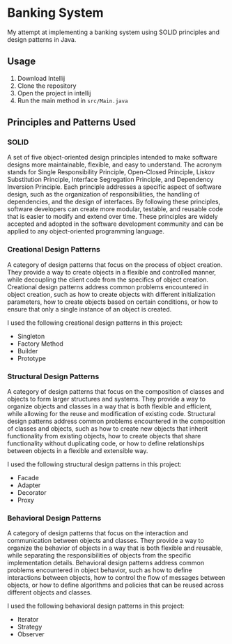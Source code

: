 # Banking System
My attempt at implementing a banking system using SOLID principles and design patterns in Java.

## Usage
1. Download Intellij
2. Clone the repository
3. Open the project in intellij
4. Run the main method in `src/Main.java`

## Principles and Patterns Used
### SOLID
A set of five object-oriented design principles intended to make software designs more maintainable, flexible, and easy to understand. The acronym stands for Single Responsibility Principle, Open-Closed Principle, Liskov Substitution Principle, Interface Segregation Principle, and Dependency Inversion Principle. Each principle addresses a specific aspect of software design, such as the organization of responsibilities, the handling of dependencies, and the design of interfaces. By following these principles, software developers can create more modular, testable, and reusable code that is easier to modify and extend over time. These principles are widely accepted and adopted in the software development community and can be applied to any object-oriented programming language.

### Creational Design Patterns
A category of design patterns that focus on the process of object creation. They provide a way to create objects in a flexible and controlled manner, while decoupling the client code from the specifics of object creation. Creational design patterns address common problems encountered in object creation, such as how to create objects with different initialization parameters, how to create objects based on certain conditions, or how to ensure that only a single instance of an object is created. 

I used the following creational design patterns in this project:
* Singleton
* Factory Method
* Builder
* Prototype

### Structural Design Patterns
A category of design patterns that focus on the composition of classes and objects to form larger structures and systems. They provide a way to organize objects and classes in a way that is both flexible and efficient, while allowing for the reuse and modification of existing code. Structural design patterns address common problems encountered in the composition of classes and objects, such as how to create new objects that inherit functionality from existing objects, how to create objects that share functionality without duplicating code, or how to define relationships between objects in a flexible and extensible way.

I used the following structural design patterns in this project:
* Facade
* Adapter
* Decorator
* Proxy

### Behavioral Design Patterns
A category of design patterns that focus on the interaction and communication between objects and classes. They provide a way to organize the behavior of objects in a way that is both flexible and reusable, while separating the responsibilities of objects from the specific implementation details. Behavioral design patterns address common problems encountered in object behavior, such as how to define interactions between objects, how to control the flow of messages between objects, or how to define algorithms and policies that can be reused across different objects and classes.

I used the following behavioral design patterns in this project:
* Iterator
* Strategy
* Observer